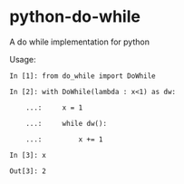 # python-do-while
A do while implementation for python

Usage:
```ipython
In [1]: from do_while import DoWhile

In [2]: with DoWhile(lambda : x<1) as dw:

    ...:     x = 1
    
    ...:     while dw():
    
    ...:         x += 1

In [3]: x

Out[3]: 2
```

